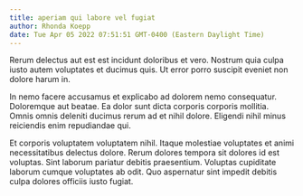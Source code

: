 ```yaml
---
title: aperiam qui labore vel fugiat
author: Rhonda Koepp
date: Tue Apr 05 2022 07:51:51 GMT-0400 (Eastern Daylight Time)
---
```

Rerum delectus aut est est incidunt doloribus et vero. Nostrum quia culpa iusto autem voluptates et ducimus quis. Ut error porro suscipit eveniet non dolore harum in.

 In nemo facere accusamus et explicabo ad dolorem nemo consequatur. Doloremque aut beatae. Ea dolor sunt dicta corporis corporis mollitia. Omnis omnis deleniti ducimus rerum ad et nihil dolore. Eligendi nihil minus reiciendis enim repudiandae qui.

 Et corporis voluptatem voluptatem nihil. Itaque molestiae voluptates et animi necessitatibus delectus dolore. Rerum dolores tempora sit dolores id est voluptas. Sint laborum pariatur debitis praesentium. Voluptas cupiditate laborum cumque voluptates ab odit. Quo aspernatur sint impedit debitis culpa dolores officiis iusto fugiat.